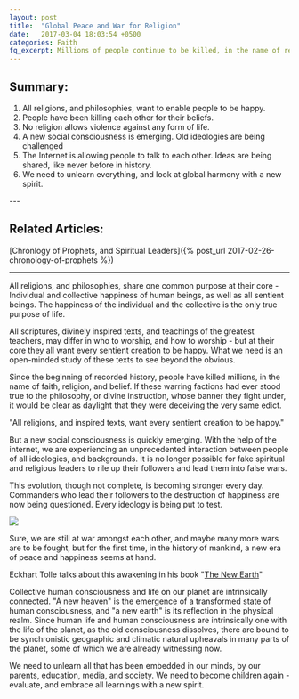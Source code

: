 ```yaml
---
layout: post
title:  "Global Peace and War for Religion"
date:   2017-03-04 18:03:54 +0500
categories: Faith
fq_excerpt: Millions of people continue to be killed, in the name of religion. No religion, or philosophy, endorses such atrocities. We need to re-evaluate the situation.
---
```


<div class='post-summary' markdown='1'>

## Summary:

1. All religions, and philosophies, want to enable people to be happy.
2. People have been killing each other for their beliefs.
3. No religion allows violence against any form of life.
4. A new social consciousness is emerging. Old ideologies are being challenged
5. The Internet is allowing people to talk to each other. Ideas are being shared, like never before in history.
6. We need to unlearn everything, and look at global harmony with a new spirit.

</div>
---

## Related Articles:

[Chronlogy of Prophets, and Spiritual Leaders]({% post_url 2017-02-26-chronology-of-prophets %})

---

All religions, and philosophies, share one common purpose at their core - Individual and collective happiness of human beings, as well as all sentient beings. The happiness of the individual and the collective is the only true purpose of life.

All scriptures, divinely inspired texts, and teachings of the greatest teachers, may differ in who to worship, and how to worship - but at their core they all want every sentient creation to be happy. What we need is an open-minded study of these texts to see beyond the obvious.

Since the beginning of recorded history, people have killed millions, in the name of faith, religion, and belief. If these warring factions had ever stood true to the philosophy, or divine instruction, whose banner they fight under, it would be clear as daylight that they were deceiving the very same edict.


<div class='quotation'>
"All religions, and inspired texts, want every sentient creation to be happy."
</div>


But a new social consciousness is quickly emerging. With the help of the internet, we are experiencing an unprecedented interaction between people of all ideologies, and backgrounds. It is no longer possible for fake spiritual and religious leaders to rile up their followers and lead them into false wars.

This evolution, though not complete, is becoming stronger every day. Commanders who lead their followers to the destruction of happiness are now being questioned. Every ideology is being put to test.


<div class='quotation'>
<a target="_blank"  href="https://www.amazon.com/gp/product/0452289963/ref=as_li_tl?ie=UTF8&camp=1789&creative=9325&creativeASIN=0452289963&linkCode=as2&tag=primalnow-20&linkId=ccd022a79fc1fe69634c51b812079dff"><img border="0" src="//ws-na.amazon-adsystem.com/widgets/q?_encoding=UTF8&MarketPlace=US&ASIN=0452289963&ServiceVersion=20070822&ID=AsinImage&WS=1&Format=_SL250_&tag=primalnow-20" ></a><img src="//ir-na.amazon-adsystem.com/e/ir?t=primalnow-20&l=am2&o=1&a=0452289963" width="1" height="1" border="0" alt="" style="border:none !important; margin:0px !important;" />
</div>


Sure, we are still at war amongst each other, and maybe many more wars are to be fought, but for the first time, in the history of mankind, a new era of peace and happiness seems at hand.

Eckhart Tolle talks about this awakening in his book "<a href='https://www.amazon.com/gp/product/0452289963/ref=as_li_qf_sp_asin_il_tl?ie=UTF8&tag=primalnow-20&camp=1789&creative=9325&linkCode=as2&creativeASIN=0452289963&linkId=5da8b11fff580283efbc9b7cd84e385c' target='blank'>The New Earth</a>"

Collective human consciousness and life on our planet are intrinsically connected. "A new heaven" is the emergence of a transformed state of human consciousness, and "a new earth" is its reflection in the physical realm. Since human life and human consciousness are intrinsically one with the life of the planet, as the old consciousness dissolves, there are bound to be synchronistic geographic and climatic natural upheavals in many parts of the planet, some of which we are already witnessing now.

We need to unlearn all that has been embedded in our minds, by our parents, education, media, and society. We need to become children again - evaluate, and embrace all learnings with a new spirit.
